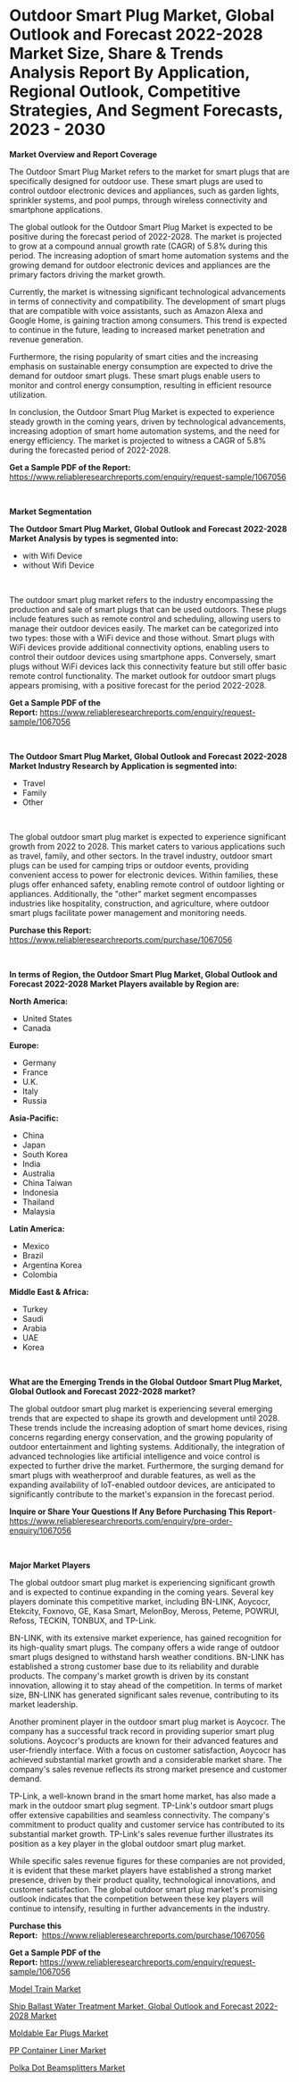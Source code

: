 <p><h1>Outdoor Smart Plug Market, Global Outlook and Forecast 2022-2028 Market Size, Share & Trends Analysis Report By Application, Regional Outlook, Competitive Strategies, And Segment Forecasts, 2023 - 2030</h1></p><p><strong>Market Overview and Report Coverage</strong></p>
<p><p>The Outdoor Smart Plug Market refers to the market for smart plugs that are specifically designed for outdoor use. These smart plugs are used to control outdoor electronic devices and appliances, such as garden lights, sprinkler systems, and pool pumps, through wireless connectivity and smartphone applications.</p><p>The global outlook for the Outdoor Smart Plug Market is expected to be positive during the forecast period of 2022-2028. The market is projected to grow at a compound annual growth rate (CAGR) of 5.8% during this period. The increasing adoption of smart home automation systems and the growing demand for outdoor electronic devices and appliances are the primary factors driving the market growth.</p><p>Currently, the market is witnessing significant technological advancements in terms of connectivity and compatibility. The development of smart plugs that are compatible with voice assistants, such as Amazon Alexa and Google Home, is gaining traction among consumers. This trend is expected to continue in the future, leading to increased market penetration and revenue generation.</p><p>Furthermore, the rising popularity of smart cities and the increasing emphasis on sustainable energy consumption are expected to drive the demand for outdoor smart plugs. These smart plugs enable users to monitor and control energy consumption, resulting in efficient resource utilization.</p><p>In conclusion, the Outdoor Smart Plug Market is expected to experience steady growth in the coming years, driven by technological advancements, increasing adoption of smart home automation systems, and the need for energy efficiency. The market is projected to witness a CAGR of 5.8% during the forecasted period of 2022-2028.</p></p>
<p><strong>Get a Sample PDF of the Report:</strong> <a href="https://www.reliableresearchreports.com/enquiry/request-sample/1067056">https://www.reliableresearchreports.com/enquiry/request-sample/1067056</a></p>
<p>&nbsp;</p>
<p><strong>Market Segmentation</strong></p>
<p><strong>The Outdoor Smart Plug Market, Global Outlook and Forecast 2022-2028 Market Analysis by types is segmented into:</strong></p>
<p><ul><li>with Wifi Device</li><li>without Wifi Device</li></ul></p>
<p>&nbsp;</p>
<p><p>The outdoor smart plug market refers to the industry encompassing the production and sale of smart plugs that can be used outdoors. These plugs include features such as remote control and scheduling, allowing users to manage their outdoor devices easily. The market can be categorized into two types: those with a WiFi device and those without. Smart plugs with WiFi devices provide additional connectivity options, enabling users to control their outdoor devices using smartphone apps. Conversely, smart plugs without WiFi devices lack this connectivity feature but still offer basic remote control functionality. The market outlook for outdoor smart plugs appears promising, with a positive forecast for the period 2022-2028.</p></p>
<p><strong>Get a Sample PDF of the Report:</strong>&nbsp;<a href="https://www.reliableresearchreports.com/enquiry/request-sample/1067056">https://www.reliableresearchreports.com/enquiry/request-sample/1067056</a></p>
<p>&nbsp;</p>
<p><strong>The Outdoor Smart Plug Market, Global Outlook and Forecast 2022-2028 Market Industry Research by Application is segmented into:</strong></p>
<p><ul><li>Travel</li><li>Family</li><li>Other</li></ul></p>
<p>&nbsp;</p>
<p><p>The global outdoor smart plug market is expected to experience significant growth from 2022 to 2028. This market caters to various applications such as travel, family, and other sectors. In the travel industry, outdoor smart plugs can be used for camping trips or outdoor events, providing convenient access to power for electronic devices. Within families, these plugs offer enhanced safety, enabling remote control of outdoor lighting or appliances. Additionally, the "other" market segment encompasses industries like hospitality, construction, and agriculture, where outdoor smart plugs facilitate power management and monitoring needs.</p></p>
<p><strong>Purchase this Report:</strong>&nbsp; <a href="https://www.reliableresearchreports.com/purchase/1067056">https://www.reliableresearchreports.com/purchase/1067056</a></p>
<p>&nbsp;</p>
<p><strong>In terms of Region, the Outdoor Smart Plug Market, Global Outlook and Forecast 2022-2028 Market Players available by Region are:</strong></p>
<p>
    <p> <strong> North America: </strong>
        <ul>
            <li>United States</li>
            <li>Canada</li>
        </ul>
        </p> 
    <p> <strong> Europe: </strong>
        <ul>
            <li>Germany</li>
            <li>France</li>
            <li>U.K.</li>
            <li>Italy</li>
            <li>Russia</li>
        </ul>
        </p> 
    <p> <strong> Asia-Pacific: </strong>
        <ul>
            <li>China</li>
            <li>Japan</li>
            <li>South Korea</li>
            <li>India</li>
            <li>Australia</li>
            <li>China Taiwan</li>
            <li>Indonesia</li>
            <li>Thailand</li>
            <li>Malaysia</li>
        </ul>
        </p> 
    <p> <strong> Latin America: </strong>
        <ul>
            <li>Mexico</li>
            <li>Brazil</li>
            <li>Argentina Korea</li>
            <li>Colombia</li>
        </ul>
        </p> 
    <p> <strong> Middle East & Africa: </strong>
        <ul>
            <li>Turkey</li>
            <li>Saudi</li>
            <li>Arabia</li>
            <li>UAE</li>
            <li>Korea</li>
        </ul>
    </p>
    </p>
<p>&nbsp;</p>
<p><strong>What are the Emerging Trends in the Global Outdoor Smart Plug Market, Global Outlook and Forecast 2022-2028 market?</strong></p>
<p><p>The global outdoor smart plug market is experiencing several emerging trends that are expected to shape its growth and development until 2028. These trends include the increasing adoption of smart home devices, rising concerns regarding energy conservation, and the growing popularity of outdoor entertainment and lighting systems. Additionally, the integration of advanced technologies like artificial intelligence and voice control is expected to further drive the market. Furthermore, the surging demand for smart plugs with weatherproof and durable features, as well as the expanding availability of IoT-enabled outdoor devices, are anticipated to significantly contribute to the market's expansion in the forecast period.</p></p>
<p><strong>Inquire or Share Your Questions If Any Before Purchasing This Report</strong>- <a href="https://www.reliableresearchreports.com/enquiry/pre-order-enquiry/1067056">https://www.reliableresearchreports.com/enquiry/pre-order-enquiry/1067056</a></p>
<p>&nbsp;</p>
<p><strong>Major Market Players</strong></p>
<p><p>The global outdoor smart plug market is experiencing significant growth and is expected to continue expanding in the coming years. Several key players dominate this competitive market, including BN-LINK, Aoycocr, Etekcity, Foxnovo, GE, Kasa Smart, MelonBoy, Meross, Peteme, POWRUI, Refoss, TECKIN, TONBUX, and TP-Link.</p><p>BN-LINK, with its extensive market experience, has gained recognition for its high-quality smart plugs. The company offers a wide range of outdoor smart plugs designed to withstand harsh weather conditions. BN-LINK has established a strong customer base due to its reliability and durable products. The company's market growth is driven by its constant innovation, allowing it to stay ahead of the competition. In terms of market size, BN-LINK has generated significant sales revenue, contributing to its market leadership.</p><p>Another prominent player in the outdoor smart plug market is Aoycocr. The company has a successful track record in providing superior smart plug solutions. Aoycocr's products are known for their advanced features and user-friendly interface. With a focus on customer satisfaction, Aoycocr has achieved substantial market growth and a considerable market share. The company's sales revenue reflects its strong market presence and customer demand.</p><p>TP-Link, a well-known brand in the smart home market, has also made a mark in the outdoor smart plug segment. TP-Link's outdoor smart plugs offer extensive capabilities and seamless connectivity. The company's commitment to product quality and customer service has contributed to its substantial market growth. TP-Link's sales revenue further illustrates its position as a key player in the global outdoor smart plug market.</p><p>While specific sales revenue figures for these companies are not provided, it is evident that these market players have established a strong market presence, driven by their product quality, technological innovations, and customer satisfaction. The global outdoor smart plug market's promising outlook indicates that the competition between these key players will continue to intensify, resulting in further advancements in the industry.</p></p>
<p><strong>Purchase this Report:</strong>&nbsp;&nbsp;<a href="https://www.reliableresearchreports.com/purchase/1067056">https://www.reliableresearchreports.com/purchase/1067056</a></p>
<p></p>
<p><strong>Get a Sample PDF of the Report:</strong>&nbsp;<a href="https://www.reliableresearchreports.com/enquiry/request-sample/1067056">https://www.reliableresearchreports.com/enquiry/request-sample/1067056</a></p>
<p><p><a href="https://medium.com/@caylawisoky8698/model-train-market-size-growth-forecast-2023-2030-b8eed0199351">Model Train Market</a></p><p><a href="https://github.com/RoccoManning/Market-Research-Report-List-1/blob/main/ship-ballast-water-treatment-market-global-outlook-and-forecast-2022-2028-market.md">Ship Ballast Water Treatment Market, Global Outlook and Forecast 2022-2028 Market</a></p><p><a href="https://medium.com/@zolajenkins1966/moldable-ear-plugs-market-size-growth-forecast-2023-2030-406d7f99f271">Moldable Ear Plugs Market</a></p><p><a href="https://www.linkedin.com/pulse/decoding-pp-container-liner-market-deep-dive-latest-trends-rljre/">PP Container Liner Market</a></p><p><a href="https://www.reportprime.com/polka-dot-beamsplitters-r4867">Polka Dot Beamsplitters Market</a></p></p>